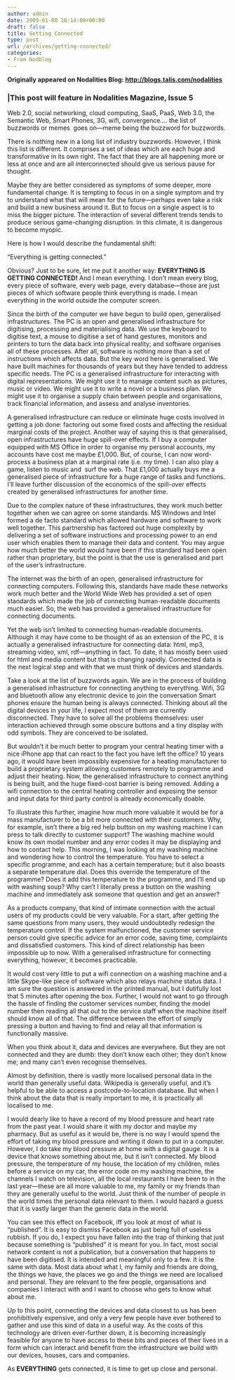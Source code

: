 ```yaml
---
author: admin
date: 2009-01-08 16:14:09+00:00
draft: false
title: Getting Connected
type: post
url: /archives/getting-connected/
categories:
- From Nodblog
---
```


**Originally appeared on Nodalities Blog: http://blogs.talis.com/nodalities**



### |This post will feature in Nodalities Magazine, Issue 5


Web 2.0, social networking, cloud computing, SaaS, PaaS, Web 3.0, the Semantic Web, Smart Phones, 3G, wifi, convergence…. the list of buzzwords or memes  goes on—meme being the buzzword for buzzwords.

There is nothing new in a long list of industry buzzwords. However, I think this list is different. It comprises a set of ideas which are each huge and transformative in its own right. The fact that they are all happening more or less at once and are all interconnected should give us serious pause for thought.

Maybe they are better considered as symptoms of some deeper, more fundamental change. It is tempting to focus in on a single symptom and try to understand what that will mean for the future—perhaps even take a risk and build a new business around it. But to focus on a single aspect is to miss the bigger picture. The interaction of several different trends tends to produce serious game-changing disruption. In this climate, it is dangerous to become myopic.

Here is how I would describe the fundamental shift:

“Everything is getting connected.”

Obvious? Just to be sure, let me put it another way: **EVERYTHING IS GETTING CONNECTED!** And I mean everything. I don’t mean every blog, every piece of software, every web page, every database—those are just pieces of which software people think everything is made. I mean everything in the world outside the computer screen.

Since the birth of the computer we have begun to build open, generalised infrastructures. The PC is an open and generalised infrastructure for digitising, processing and materialising data. We use the keyboard to digitise text, a mouse to digitise a set of hand gestures, monitors and printers to turn the data back into physical reality; and software organises all of these processes. After all, software is nothing more than a set of instructions which affects data. But the key word here is generalised. We have built machines for thousands of years but they have tended to address specific needs. The PC is a generalised infrastructure for interacting with digital representations. We might use it to manage content such as pictures, music or video. We might use it to write a novel or a business plan. We might use it to organise a supply chain between people and organisations, track financial information, and assess and analyse inventories.

A generalised infrastructure can reduce or eliminate huge costs involved in getting a job done: factoring out some fixed costs and affecting the residual marginal costs of the project. Another way of saying this is that generalised, open infrastructures have huge spill-over effects. If I buy a computer equipped with MS Office in order to organise my personal accounts, my accounts have cost me maybe £1,000. But, of course, I can now word-process a business plan at a marginal rate (i.e. my time). I can also play a game, listen to music and  surf the web. That £1,000 actually buys me a generalised piece of infrastructure for a huge range of tasks and functions. I’ll leave further discussion of the economics of the spill-over effects created by generalised infrastructures for another time.

Due to the complex nature of these infrastructures, they work much better together when we can agree on some standards. MS Windows and Intel formed a de facto standard which allowed hardware and software to work well together. This partnership has factored out huge complexity by delivering a set of software instructions and processing power to an end user which enables them to manage their data and content. You may argue how much better the world would have been if this standard had been open rather than proprietary, but the point is that the use is generalised and part of the user’s infrastructure.

The internet was the birth of an open, generalised infrastructure for connecting computers. Following this, standards have made these networks work much better and the World Wide Web has provided a set of open standards which made the job of connecting human-readable documents much easier. So, the web has provided a generalised infrastructure for connecting documents.

Yet the web isn’t limited to connecting human-readable documents. Although it may have come to be thought of as an extension of the PC, it is actually a generalised infrastructure for connecting data: html, mp3, streaming video, xml, rdf—anything in fact. To date, it has mostly been used for html and media content but that is changing rapidly. Connected data is the next logical step and with that we must think of devices and standards.

Take a look at the list of buzzwords again. We are in the process of building a generalised infrastructure for connecting anything to everything. Wifi, 3G and bluetooth allow any electronic device to join the conversation Smart phones ensure the human being is always connected. Thinking about all the digital devices in your life, I expect most of them are currently disconnected. They have to solve all the problems themselves: user interaction achieved through some obscure buttons and a tiny display with odd symbols. They are conceived to be isolated.

But wouldn’t it be much better to program your central heating timer with a nice iPhone app that can react to the fact you have left the office? 10 years ago, it would have been impossibly expensive for a heating manufacturer to build a proprietary system allowing customers remotely to programme and adjust their heating. Now, the generalised infrastructure to connect anything is being built, and the huge fixed-cost barrier is being removed. Adding a wifi connection to the central heating controller and exposing the sensor and input data for third party control is already economically doable.

To illustrate this further, imagine how much more valuable it would be for a mass manufacturer to be a bit more connected with their customers. Why, for example, isn’t there a big red help button on my washing machine I can press to talk directly to customer support? The washing machine would know its own model number and any error codes it may be displaying and how to contact help. This morning, I was looking at my washing machine and wondering how to control the temperature. You have to select a specific programme, and each has a certain temperature; but it also boasts a separate temperature dial. Does this override the temperature of the programme? Does it add this temperature to the programme, and I’ll end up with washing soup? Why can’t I literally press a button on the washing machine and immediately ask someone that question and get an answer?

As a products company, that kind of intimate connection with the actual users of my products could be very valuable. For a start, after getting the same questions from many users, they would undoubtedly redesign the temperature control. If the system malfunctioned, the customer service person could give specific advice for an error code, saving time, complaints and dissatisfied customers. This kind of direct relationship has been impossible up to now. With a generalised infrastructure for connecting everything, however, it becomes practicable.

It would cost very little to put a wifi connection on a washing machine and a little Skype-like piece of software which also relays machine status data. I am sure the question is answered in the printed manual, but I dutifully lost that 5 minutes after opening the box. Further, I would not want to go through the hassle of finding the customer services number, finding the model number then reading all that out to the service staff when the machine itself should know all of that. The difference between the effort of simply pressing a button and having to find and relay all that information is functionally massive.

When you think about it, data and devices are everywhere. But they are not connected and they are dumb: they don’t know each other; they don’t know me; and many can’t even recognise themselves.

Almost by definition, there is vastly more localised personal data in the world than generally useful data. Wikipedia is generally useful, and it’s helpful to be able to access a postcode-to-location database. But when I think about the data that is really important to me, it is practically all localised to me.

I would dearly like to have a record of my blood pressure and heart rate from the past year. I would share it with my doctor and maybe my pharmacy. But as useful as it would be, there is no way I would spend the effort of taking my blood pressure and writing it down to put in a computer. However, I do take my blood pressure at home with a digital gauge. It is a device that knows something about me, but it isn’t connected. My blood pressure, the temperature of my house, the location of my children, miles before a service on my car, the error code on my washing machine, the channels I watch on television, all the local restaurants I have been to in the last year—these are all more valuable to me, my family or my friends than they are generally useful to the world. Just think of the number of people in the world times the personal data relevant to them. I would hazard a guess that it is vastly larger than the generic data in the world.

You can see this effect on Facebook, iff you look at most of what is “published”. It is easy to dismiss Facebook as just being full of useless rubbish. If you do, I expect you have fallen into the trap of thinking that just because something is “published” it is meant for you. In fact, most social network content is not a publication, but a conversation that happens to have been digitised. It is intended and meaningful only to a few. It is the same with data. Most data about what I, my family and friends are doing, the things we have, the places we go and the things we need are localised and personal. They are relevant to the few people, organisations and companies I interact with and I want to choose who gets to know what about me.

Up to this point, connecting the devices and data closest to us has been prohibitively expensive, and only a very few people have ever bothered to gather and use this kind of data in a useful way. As the costs of this technology are driven ever-further down, it is becoming increasingly feasible for anyone to have access to these bits and pieces of their lives in a form which can interact and benefit from the infrastructure we build with our devices, houses, cars and companies.

As **EVERYTHING** gets connected, it is time to get up close and personal.
